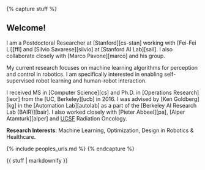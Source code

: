 {% capture stuff %}

## Welcome!  
I am a Postdoctoral Researcher at [Stanford][cs-stan] working with [Fei-Fei Li][ffl] and [Silvio Savarese][silvio] at [Stanford AI Lab][sail]. I also collaborate closely with [Marco Pavone][marco] and his group. 

My current research focuses on machine learning algorithms for perception and control in robotics. I am specifically interested in enabling self-supervised robot learning and human-robot interaction. 

I received MS in [Computer Science][cs] and Ph.D. in [Operations Research][ieor] from the [UC, Berkeley][ucb] in 2016.  I was advised by [Ken Goldberg][kg] in the [Automation Lab][autolab] as a part of the [Berkeley AI Research Lab (BAIR)][bair]. I also worked closely with [Pieter Abbeel][pa], [Alper Atamturk][alper] and [UCSF](ucsf) Radiation Oncology. 

**Research Interests**: Machine Learning, Optimization, Design in Robotics & Healthcare.  
<!-- My thesis work was on algorithms at the intersection of Optimization and Design for Automation.  I studied the interaction of data-driven *Learning for Autonomy* and *Design for Automation* for human skill-augmentation and decision support. -->

<!-- Complete list of [collaborators]({{ site.baseurl }}/people/). -->

<!-- I study integration of algorithms with hardware design for applications in medical robotics and healthcare. I aim to develop models for human-machine collaboration, skill-augmentation, semi-supervised autonomy and healthcare decision support.    -->
<!-- My work employs and contributes to techniques in non-convex discrete optimization and representation learning. I envision enabling ease of robot operation by laymen to an extent where the *user manual* becomes unnecessary. 

My research spans *Machine Learning*, *Operations Research*, *Robotics* and *Design*.   
 -->

<!-- **Research Interests**: Optimization (Mixed Integer, Non-convex), Machine Learning and Design for Automation in Healthcare & Robotics.   -->

{% include peoples_urls.md %}
{% endcapture %}

<div class="projects">
{{ stuff | markdownify }}
</div>

